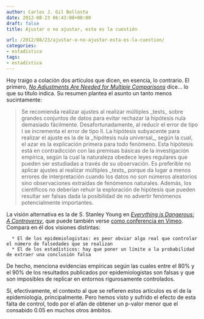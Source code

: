 ```yaml
---
author: Carlos J. Gil Bellosta
date: 2012-08-23 06:43:08+00:00
draft: false
title: Ajustar o no ajustar, esta es la cuestión

url: /2012/08/23/ajustar-o-no-ajustar-esta-es-la-cuestion/
categories:
- estadística
tags:
- estadística
---
```


Hoy traigo a colación dos artículos que dicen, en esencia, lo contrario. El primero, [_No Adjustments Are Needed for Multiple Comparisons_](http://academic.research.microsoft.com/Publication/32904827/no-adjustments-are-needed-for-multiple-comparisons) dice... lo que su título indica. Su resumen plantea el asunto un tanto menos sucintamente:


<blockquote>Se recomienda realizar ajustes al realizar múltiples _tests_ sobre grandes conjuntos de datos para evitar rechazar la hipótesis nula demasiado fácilmente. Desafortunadamente, al reducir el error de tipo I se incrementa el error de tipo II. La hipótesis subyacente para realizar el ajuste es la de la _hipótesis nula universal_, según la cual, el azar es la explicación primera para todo fenómeno. Esta hipótesis está en contradicción con las premisas básicas de la investigación empírica, según la cual la naturaleza obedece leyes regulares que pueden ser estudiadas a través de su observación. Es preferible no aplicar ajustes al realizar múltiples _tests_ porque da lugar a menos errores de interpretación cuando los datos no son números aleatorios sino observaciones extraídas de fenómenos naturales. Además, los científicos no deberían rehuir la exploración de hipótesis que pueden resultar ser falsas dada la posibilidad de no advertir fenómenos potencialmente importantes.</blockquote>


La visión alternativa es la de S. Stanley Young en [_Everything is Dangerous: A Controversy_](http://www.niss.org/sites/default/files/Young_Safety_June_2008.pdf), que puede también verse [como conferencia en Vimeo](http://vimeo.com/7473809). Compara en él dos visiones distintas:



	  * El de los epidemiologistas: es peor obviar algo real que controlar el número de falsedades que se realizan
	  * El de los estadísticos: hay que poner un límite a la probabilidad de extraer una conclusión falsa


De hecho, menciona evidencias empíricas según las cuales entre el 80% y el 90% de los resultados publicados por epidemiologistas son falsas y que son imposibles de replicar en entornos rigurosamente controlados.

Sí, efectivamente, el contexto al que se refieren estos artículos es el de la epidemiología, principalmente. Pero hemos visto y sufrido el efecto de esta falta de control, todo por el afán de obtener un p-valor menor que el consabido 0.05 en muchos otros ámbitos.
